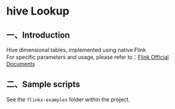 # hive Lookup

## 一、Introduction

Hive dimensional tables, implemented using native Flink<br />
For specific parameters and usage, please refer to：[Flink Official Documents](https://ci.apache.org/projects/flink/flink-docs-release-1.12/dev/table/connectors/hive/)

## 二、Sample scripts

See the `flinkx-examples` folder within the project.
